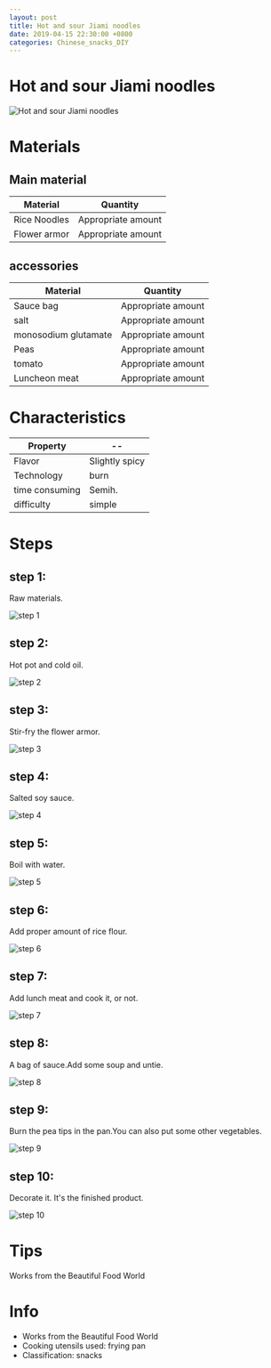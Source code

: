 ```yaml
---
layout: post
title: Hot and sour Jiami noodles
date: 2019-04-15 22:30:00 +0800
categories: Chinese_snacks_DIY
---
```


# Hot and sour Jiami noodles

![Hot and sour Jiami noodles]({{site.baseurl}}/img/429799/429799.jpg)

# Materials


## Main material

Material|Quantity
--|--
Rice Noodles|Appropriate amount
Flower armor|Appropriate amount

## accessories

Material|Quantity
--|--
Sauce bag|Appropriate amount
salt|Appropriate amount
monosodium glutamate|Appropriate amount
Peas|Appropriate amount
tomato|Appropriate amount
Luncheon meat|Appropriate amount

# Characteristics

Property|--
--|--
Flavor|Slightly spicy
Technology|burn
time consuming|Semih.
difficulty|simple

# Steps

## step 1:

Raw materials.

![step 1]({{site.baseurl}}/img/429799/1.jpg)

## step 2:

Hot pot and cold oil.

![step 2]({{site.baseurl}}/img/429799/2.jpg)

## step 3:

Stir-fry the flower armor.

![step 3]({{site.baseurl}}/img/429799/3.jpg)

## step 4:

Salted soy sauce.

![step 4]({{site.baseurl}}/img/429799/4.jpg)

## step 5:

Boil with water.

![step 5]({{site.baseurl}}/img/429799/5.jpg)

## step 6:

Add proper amount of rice flour.

![step 6]({{site.baseurl}}/img/429799/6.jpg)

## step 7:

Add lunch meat and cook it, or not.

![step 7]({{site.baseurl}}/img/429799/7.jpg)

## step 8:

A bag of sauce.Add some soup and untie.

![step 8]({{site.baseurl}}/img/429799/8.jpg)

## step 9:

Burn the pea tips in the pan.You can also put some other vegetables.

![step 9]({{site.baseurl}}/img/429799/9.jpg)

## step 10:

Decorate it. It's the finished product.

![step 10]({{site.baseurl}}/img/429799/10.jpg)

# Tips

Works from the Beautiful Food World

# Info

- Works from the Beautiful Food World
- Cooking utensils used: frying pan
- Classification: snacks